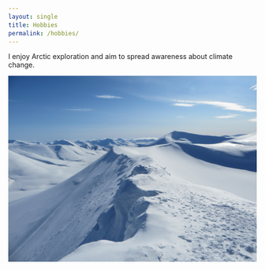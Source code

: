 ```yaml
---
layout: single
title: Hobbies
permalink: /hobbies/
---
```


I enjoy Arctic exploration and aim to spread awareness about climate change.

![Arctic scene](/assets/images/Mountains_Svalbard2.JPG)
